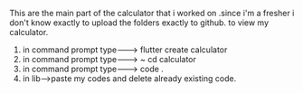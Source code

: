 This are the main part of the calculator that i worked on .since i'm a fresher i don't know exactly to upload the folders exactly to github. 
to view my calculator.
1. in command prompt type---> flutter create calculator
2. in command prompt type---> ~ cd calculator
3. in command prompt type---> code .
4. in lib-->paste my codes and delete already existing code.
